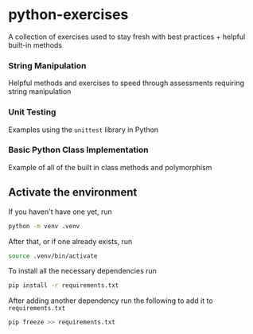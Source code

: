 # python-exercises
A collection of exercises used to stay fresh with best practices + helpful built-in methods

### String Manipulation
Helpful methods and exercises to speed through assessments requiring string manipulation

### Unit Testing 
Examples using the `unittest` library in Python

### Basic Python Class Implementation
Example of all of the built in class methods and polymorphism

## Activate the environment
If you haven't have one yet, run 
```bash
python -m venv .venv
```

After that, or if one already exists, run 
```bash
source .venv/bin/activate
```

To install all the necessary dependencies run 
```bash
pip install -r requirements.txt
```

After adding another dependency run the following to add it to `requirements.txt`
```bash
pip freeze >> requirements.txt
```